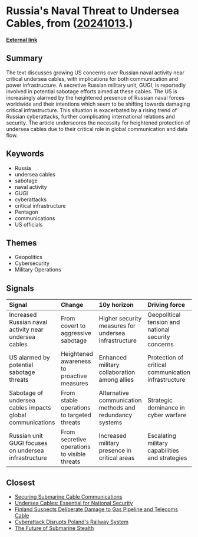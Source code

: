 # __Russia's Naval Threat to Undersea Cables__, from ([20241013](https://kghosh.substack.com/p/20241013).)

__[External link](https://www.theregister.com/2024/09/09/russia_readies_submarine_cable_sabotage/?utm_medium=newsletter&_bhlid=003073a07a1c80df9236c40dfa63fec04d321fe1)__



## Summary

The text discusses growing US concerns over Russian naval activity near critical undersea cables, with implications for both communication and power infrastructure. A secretive Russian military unit, GUGI, is reportedly involved in potential sabotage efforts aimed at these cables. The US is increasingly alarmed by the heightened presence of Russian naval forces worldwide and their intentions which seem to be shifting towards damaging critical infrastructure. This situation is exacerbated by a rising trend of Russian cyberattacks, further complicating international relations and security. The article underscores the necessity for heightened protection of undersea cables due to their critical role in global communication and data flow.

## Keywords

* Russia
* undersea cables
* sabotage
* naval activity
* GUGI
* cyberattacks
* critical infrastructure
* Pentagon
* communications
* US officials

## Themes

* Geopolitics
* Cybersecurity
* Military Operations

## Signals

| Signal                                                    | Change                                       | 10y horizon                                              | Driving force                                       |
|:----------------------------------------------------------|:---------------------------------------------|:---------------------------------------------------------|:----------------------------------------------------|
| Increased Russian naval activity near undersea cables     | From covert to aggressive sabotage           | Higher security measures for undersea infrastructure     | Geopolitical tension and national security concerns |
| US alarmed by potential sabotage threats                  | Heightened awareness to proactive measures   | Enhanced military collaboration among allies             | Protection of critical communication infrastructure |
| Sabotage of undersea cables impacts global communications | From stable operations to targeted threats   | Alternative communication methods and redundancy systems | Strategic dominance in cyber warfare                |
| Russian unit GUGI focuses on undersea infrastructure      | From secretive operations to visible threats | Increased military presence in critical areas            | Escalating military capabilities and strategies     |

## Closest

* [Securing Submarine Cable Communications](e80ec4d55a8fd9bddb711309f9cc1d25)
* [Undersea Cables: Essential for National Security](f421780e31dc53b35c17a72026b14814)
* [Finland Suspects Deliberate Damage to Gas Pipeline and Telecoms Cable](97d9a79d85abb98e49308c266dcda203)
* [Cyberattack Disrupts Poland's Railway System](f0da3ab471bb07f203a20b0ff24b57c0)
* [The Future of Submarine Stealth](a2d71b9650498c986e12d44183e3fcfd)